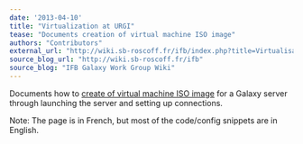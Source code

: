 ```yaml
---
date: '2013-04-10'
title: "Virtualization at URGI"
tease: "Documents creation of virtual machine ISO image"
authors: "Contributors"
external_url: "http://wiki.sb-roscoff.fr/ifb/index.php?title=Virtualisation"
source_blog_url: "http://wiki.sb-roscoff.fr/ifb" 
source_blog: "IFB Galaxy Work Group Wiki"
---
```


Documents how to [create of virtual machine ISO image](http://wiki.sb-roscoff.fr/ifb/index.php/Virtualisation) for a Galaxy server through launching the server and setting up connections.

Note: The page is in French, but most of the code/config snippets are in English.

